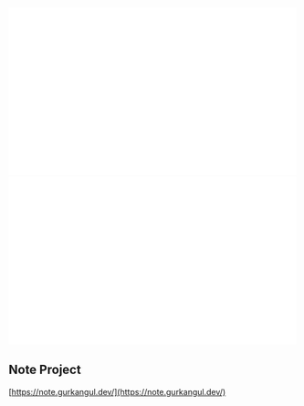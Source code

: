 ![](https://raw.githubusercontent.com/gurkangul/github-stats/master/generated/languages.svg#gh-dark-mode-only)
![](https://raw.githubusercontent.com/gurkangul/github-stats/master/generated/languages.svg#gh-light-mode-only)

## Note Project
[https://note.gurkangul.dev/](https://note.gurkangul.dev/)
